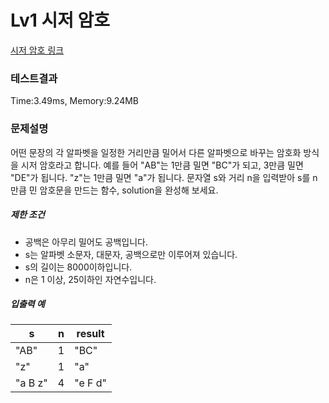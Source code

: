 # Lv1 시저 암호
 [시저 암호 링크](https://school.programmers.co.kr/learn/courses/30/lessons/12926)

### 테스트결과
 Time:3.49ms, Memory:9.24MB

### 문제설명
<p>어떤 문장의 각 알파벳을 일정한 거리만큼 밀어서 다른 알파벳으로 바꾸는 암호화 방식을 시저 암호라고 합니다.  예를 들어 "AB"는 1만큼 밀면 "BC"가 되고, 3만큼 밀면 "DE"가 됩니다. "z"는 1만큼 밀면 "a"가 됩니다. 문자열 s와 거리 n을 입력받아 s를 n만큼 민 암호문을 만드는 함수, solution을 완성해 보세요.</p>

<h5>제한 조건</h5>

<ul>
    <li>공백은 아무리 밀어도 공백입니다.</li>
    <li>s는 알파벳 소문자, 대문자, 공백으로만 이루어져 있습니다.</li>
    <li>s의 길이는 8000이하입니다.</li>
    <li>n은 1 이상, 25이하인 자연수입니다.</li>
</ul>

<h5>입출력 예</h5>
<table class="table">
<thead><tr>
    <th>s</th>
    <th>n</th>
    <th>result</th>
</tr>
</thead>
<tbody><tr>
    <td>"AB"</td>
    <td>1</td>
    <td>"BC"</td>
</tr>
<tr>
    <td>"z"</td>
    <td>1</td>
    <td>"a"</td>
</tr>
<tr>
    <td>"a B z"</td>
    <td>4</td>
    <td>"e F d"</td>
</tr>
</tbody>
</table>